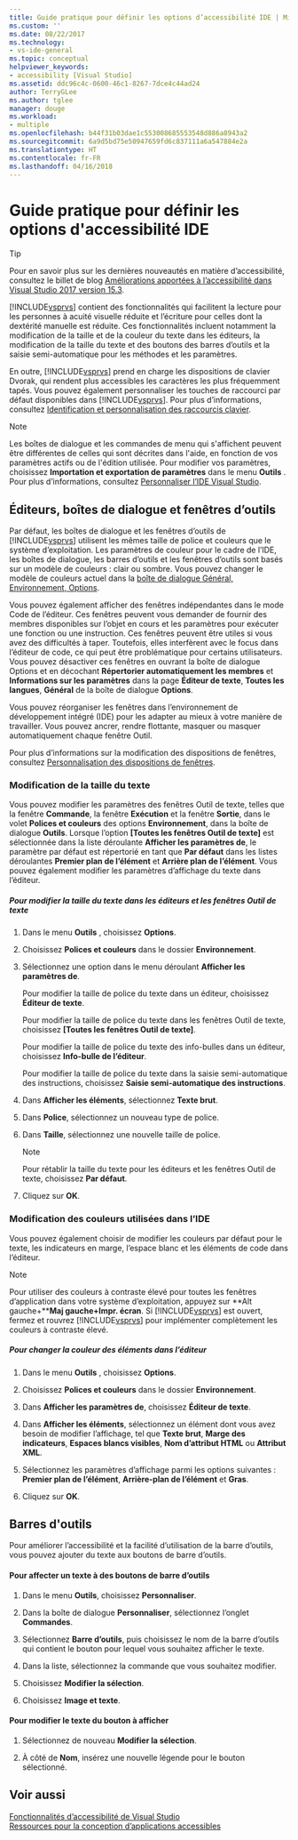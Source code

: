 ```yaml
---
title: Guide pratique pour définir les options d’accessibilité IDE | Microsoft Docs
ms.custom: ''
ms.date: 08/22/2017
ms.technology:
- vs-ide-general
ms.topic: conceptual
helpviewer_keywords:
- accessibility [Visual Studio]
ms.assetid: ddc96c4c-0600-46c1-8267-7dce4c44ad24
author: TerryGLee
ms.author: tglee
manager: douge
ms.workload:
- multiple
ms.openlocfilehash: b44f31b03dae1c553008685553548d886a8943a2
ms.sourcegitcommit: 6a9d5bd75e50947659fd6c837111a6a547884e2a
ms.translationtype: HT
ms.contentlocale: fr-FR
ms.lasthandoff: 04/16/2018
---
```

# <a name="how-to-set-ide-accessibility-options"></a>Guide pratique pour définir les options d'accessibilité IDE
> [!TIP]
> Pour en savoir plus sur les dernières nouveautés en matière d’accessibilité, consultez le billet de blog [Améliorations apportées à l’accessibilité dans Visual Studio 2017 version 15.3](https://blogs.msdn.microsoft.com/visualstudio/2017/08/14/accessibility-improvements-in-visual-studio-2017-version-15-3/).

[!INCLUDE[vsprvs](../../code-quality/includes/vsprvs_md.md)] contient des fonctionnalités qui facilitent la lecture pour les personnes à acuité visuelle réduite et l’écriture pour celles dont la dextérité manuelle est réduite. Ces fonctionnalités incluent notamment la modification de la taille et de la couleur du texte dans les éditeurs, la modification de la taille du texte et des boutons des barres d’outils et la saisie semi-automatique pour les méthodes et les paramètres.  

 En outre, [!INCLUDE[vsprvs](../../code-quality/includes/vsprvs_md.md)] prend en charge les dispositions de clavier Dvorak, qui rendent plus accessibles les caractères les plus fréquemment tapés. Vous pouvez également personnaliser les touches de raccourci par défaut disponibles dans [!INCLUDE[vsprvs](../../code-quality/includes/vsprvs_md.md)]. Pour plus d’informations, consultez [Identification et personnalisation des raccourcis clavier](../../ide/identifying-and-customizing-keyboard-shortcuts-in-visual-studio.md).  

> [!NOTE]
>  Les boîtes de dialogue et les commandes de menu qui s'affichent peuvent être différentes de celles qui sont décrites dans l'aide, en fonction de vos paramètres actifs ou de l'édition utilisée. Pour modifier vos paramètres, choisissez **Importation et exportation de paramètres** dans le menu **Outils** . Pour plus d’informations, consultez [Personnaliser l’IDE Visual Studio](../../ide/personalizing-the-visual-studio-ide.md).  

## <a name="editors-dialogs-and-tool-windows"></a>Éditeurs, boîtes de dialogue et fenêtres d’outils  
 Par défaut, les boîtes de dialogue et les fenêtres d’outils de [!INCLUDE[vsprvs](../../code-quality/includes/vsprvs_md.md)] utilisent les mêmes taille de police et couleurs que le système d’exploitation. Les paramètres de couleur pour le cadre de l’IDE, les boîtes de dialogue, les barres d’outils et les fenêtres d’outils sont basés sur un modèle de couleurs : clair ou sombre. Vous pouvez changer le modèle de couleurs actuel dans la [boîte de dialogue Général, Environnement, Options](../../ide/reference/general-environment-options-dialog-box.md).  

 Vous pouvez également afficher des fenêtres indépendantes dans le mode Code de l’éditeur. Ces fenêtres peuvent vous demander de fournir des membres disponibles sur l’objet en cours et les paramètres pour exécuter une fonction ou une instruction. Ces fenêtres peuvent être utiles si vous avez des difficultés à taper. Toutefois, elles interfèrent avec le focus dans l’éditeur de code, ce qui peut être problématique pour certains utilisateurs. Vous pouvez désactiver ces fenêtres en ouvrant la boîte de dialogue Options et en décochant **Répertorier automatiquement les membres** et **Informations sur les paramètres** dans la page **Éditeur de texte**, **Toutes les langues**, **Général** de la boîte de dialogue **Options**.

 Vous pouvez réorganiser les fenêtres dans l’environnement de développement intégré (IDE) pour les adapter au mieux à votre manière de travailler. Vous pouvez ancrer, rendre flottante, masquer ou masquer automatiquement chaque fenêtre Outil.  

 Pour plus d’informations sur la modification des dispositions de fenêtres, consultez [Personnalisation des dispositions de fenêtres](../../ide/customizing-window-layouts-in-visual-studio.md).  

### <a name="changing-the-size-of-text"></a>Modification de la taille du texte  
 Vous pouvez modifier les paramètres des fenêtres Outil de texte, telles que la fenêtre **Commande**, la fenêtre **Exécution** et la fenêtre **Sortie**, dans le volet **Polices et couleurs** des options **Environnement**, dans la boîte de dialogue **Outils**. Lorsque l’option **[Toutes les fenêtres Outil de texte]** est sélectionnée dans la liste déroulante **Afficher les paramètres de**, le paramètre par défaut est répertorié en tant que **Par défaut** dans les listes déroulantes **Premier plan de l’élément** et **Arrière plan de l’élément**. Vous pouvez également modifier les paramètres d’affichage du texte dans l’éditeur.  

##### <a name="to-change-the-size-of-text-in-text-based-tool-windows-and-editors"></a>Pour modifier la taille du texte dans les éditeurs et les fenêtres Outil de texte  

1.  Dans le menu **Outils** , choisissez **Options**.  

2.  Choisissez **Polices et couleurs** dans le dossier **Environnement**.  

3.  Sélectionnez une option dans le menu déroulant **Afficher les paramètres de**.  

     Pour modifier la taille de police du texte dans un éditeur, choisissez **Éditeur de texte**.  

     Pour modifier la taille de police du texte dans les fenêtres Outil de texte, choisissez **[Toutes les fenêtres Outil de texte]**.  

     Pour modifier la taille de police du texte des info-bulles dans un éditeur, choisissez **Info-bulle de l’éditeur**.  

     Pour modifier la taille de police du texte dans la saisie semi-automatique des instructions, choisissez **Saisie semi-automatique des instructions**.  

4.  Dans **Afficher les éléments**, sélectionnez **Texte brut**.  

5.  Dans **Police**, sélectionnez un nouveau type de police.  

6.  Dans **Taille**, sélectionnez une nouvelle taille de police.  

    > [!NOTE]
    >  Pour rétablir la taille du texte pour les éditeurs et les fenêtres Outil de texte, choisissez **Par défaut**.  

7.  Cliquez sur **OK**.  

### <a name="changing-the-colors-used-in-the-ide"></a>Modification des couleurs utilisées dans l’IDE  
 Vous pouvez également choisir de modifier les couleurs par défaut pour le texte, les indicateurs en marge, l’espace blanc et les éléments de code dans l’éditeur.  

> [!NOTE]
>  Pour utiliser des couleurs à contraste élevé pour toutes les fenêtres d’application dans votre système d’exploitation, appuyez sur **Alt gauche+****Maj gauche+Impr. écran**. Si [!INCLUDE[vsprvs](../../code-quality/includes/vsprvs_md.md)] est ouvert, fermez et rouvrez [!INCLUDE[vsprvs](../../code-quality/includes/vsprvs_md.md)] pour implémenter complètement les couleurs à contraste élevé.  

##### <a name="to-change-the-color-of-items-in-the-editor"></a>Pour changer la couleur des éléments dans l’éditeur  

1.  Dans le menu **Outils** , choisissez **Options**.  

2.  Choisissez **Polices et couleurs** dans le dossier **Environnement**.  

3.  Dans **Afficher les paramètres de**, choisissez **Éditeur de texte**.  

4.  Dans **Afficher les éléments**, sélectionnez un élément dont vous avez besoin de modifier l’affichage, tel que **Texte brut**, **Marge des indicateurs**, **Espaces blancs visibles**, **Nom d’attribut HTML** ou **Attribut XML**.  

5.  Sélectionnez les paramètres d’affichage parmi les options suivantes : **Premier plan de l’élément**, **Arrière-plan de l’élément** et **Gras**.  

6.  Cliquez sur **OK**.  

## <a name="toolbars"></a>Barres d'outils  
 Pour améliorer l’accessibilité et la facilité d’utilisation de la barre d’outils, vous pouvez ajouter du texte aux boutons de barre d’outils.  

#### <a name="to-assign-text-to-toolbar-buttons"></a>Pour affecter un texte à des boutons de barre d’outils  

1.  Dans le menu **Outils**, choisissez **Personnaliser**.  

2.  Dans la boîte de dialogue **Personnaliser**, sélectionnez l’onglet **Commandes**.  

3.  Sélectionnez **Barre d’outils**, puis choisissez le nom de la barre d’outils qui contient le bouton pour lequel vous souhaitez afficher le texte.  

4.  Dans la liste, sélectionnez la commande que vous souhaitez modifier.  

5.  Choisissez **Modifier la sélection**.  

6.  Choisissez **Image et texte**.  

#### <a name="to-modify-the-buttons-displayed-text"></a>Pour modifier le texte du bouton à afficher  

1.  Sélectionnez de nouveau **Modifier la sélection**.  

2.  À côté de **Nom**, insérez une nouvelle légende pour le bouton sélectionné.  

## <a name="see-also"></a>Voir aussi  
 [Fonctionnalités d’accessibilité de Visual Studio](../../ide/reference/accessibility-features-of-visual-studio.md)   
 [Ressources pour la conception d’applications accessibles](../../ide/reference/resources-for-designing-accessible-applications.md)
